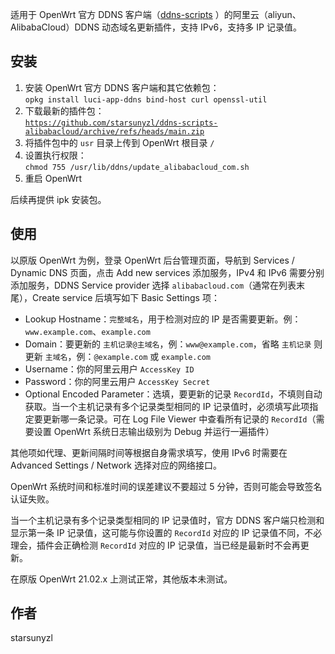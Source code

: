 适用于 OpenWrt 官方 DDNS 客户端（[ddns-scripts](https://openwrt.org/docs/guide-user/base-system/ddns) ）的阿里云（aliyun、AlibabaCloud）DDNS 动态域名更新插件，支持 IPv6，支持多 IP 记录值。

## 安装

1. 安装 OpenWrt 官方 DDNS 客户端和其它依赖包：  
`opkg install luci-app-ddns bind-host curl openssl-util`
2. 下载最新的插件包：  
[`https://github.com/starsunyzl/ddns-scripts-alibabacloud/archive/refs/heads/main.zip`](https://github.com/starsunyzl/ddns-scripts-alibabacloud/archive/refs/heads/main.zip)
3. 将插件包中的 `usr` 目录上传到 OpenWrt 根目录 `/`
4. 设置执行权限：  
`chmod 755 /usr/lib/ddns/update_alibabacloud_com.sh`
5. 重启 OpenWrt

后续再提供 ipk 安装包。

## 使用

 以原版 OpenWrt 为例，登录 OpenWrt 后台管理页面，导航到 Services / Dynamic DNS 页面，点击 Add new services 添加服务，IPv4 和 IPv6 需要分别添加服务，DDNS Service provider 选择 `alibabacloud.com`（通常在列表末尾），Create service 后填写如下 Basic Settings 项：

- Lookup Hostname：`完整域名`，用于检测对应的 IP 是否需要更新。例：`www.example.com`、`example.com`
- Domain：要更新的 `主机记录@主域名`，例：`www@example.com`，省略 `主机记录` 则更新 `主域名`，例：`@example.com` 或 `example.com`
- Username：你的阿里云用户 `AccessKey ID`
- Password：你的阿里云用户 `AccessKey Secret`
- Optional Encoded Parameter：选填，要更新的记录 `RecordId`，不填则自动获取。当一个主机记录有多个记录类型相同的 IP 记录值时，必须填写此项指定要更新哪一条记录。可在 Log File Viewer 中查看所有记录的 `RecordId`（需要设置 OpenWrt 系统日志输出级别为 Debug 并运行一遍插件）

其他项如代理、更新间隔时间等根据自身需求填写，使用 IPv6 时需要在 Advanced Settings / Network 选择对应的网络接口。

OpenWrt 系统时间和标准时间的误差建议不要超过 5 分钟，否则可能会导致签名认证失败。

当一个主机记录有多个记录类型相同的 IP 记录值时，官方 DDNS 客户端只检测和显示第一条 IP 记录值，这可能与你设置的 `RecordId` 对应的 IP 记录值不同，不必理会，插件会正确检测 `RecordId` 对应的 IP 记录值，当已经是最新时不会再更新。

在原版 OpenWrt 21.02.x 上测试正常，其他版本未测试。

## 作者

starsunyzl

